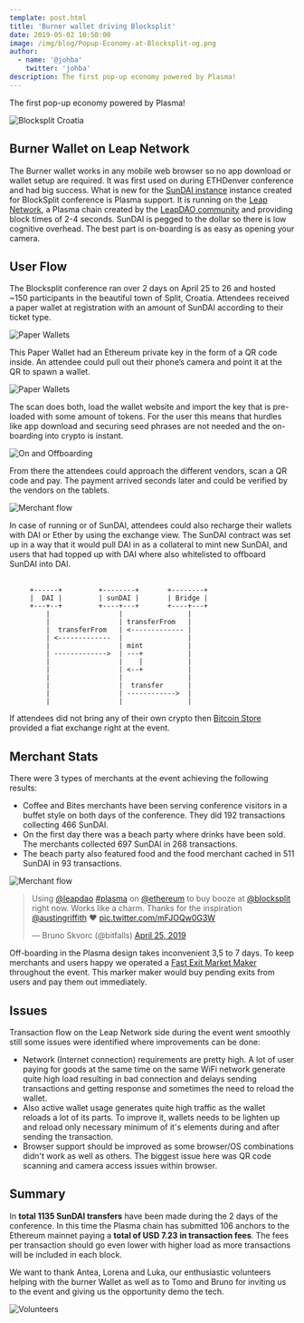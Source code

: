 ```yaml
---
template: post.html
title: 'Burner wallet driving Blocksplit'
date: 2019-05-02 10:50:00
image: /img/blog/Popup-Economy-at-Blocksplit-og.png
author:
  - name: '@johba'
    twitter: 'johba'
description: The first pop-up economy powered by Plasma!
---
```


The first pop-up economy powered by Plasma!

<img src="/img/blog/blocksplit.jpg" alt="Blocksplit Croatia">

## Burner Wallet on Leap Network
The Burner wallet works in any mobile web browser so no app download or wallet setup are required. It was first used on during ETHDenver conference and had big success. What is new for the [SunDAI instance](https://sundai.io) instance created for BlockSplit conference is Plasma support. It is running on the [Leap Network](https://mainnet.leapdao.org), a Plasma chain created by the [LeapDAO community](https://leapdao.org) and providing block times of 2-4 seconds. SunDAI is pegged to the dollar so there is low cognitive overhead. The best part is on-boarding is as easy as opening your camera.

## User Flow 

The Blocksplit conference ran over 2 days on April 25 to 26 and hosted ~150 participants in the beautiful town of Split, Croatia. Attendees received a paper wallet at registration with an amount of SunDAI according to their ticket type. 

<img src="/img/blog/bsUser1.jpg" alt="Paper Wallets">

This Paper Wallet had an Ethereum private key in the form of a QR code inside. An attendee could pull out their phone’s camera and point it at the QR to spawn a wallet.

<img src="/img/blog/bsUser3.jpg" alt="Paper Wallets">

The scan does both, load the wallet website and import the key that is pre-loaded with some amount of tokens. For the user this means that hurdles like app download and securing seed phrases are not needed and the on-boarding into crypto is instant.

<img src="/img/blog/bsUser5.jpg" alt="On and Offboarding">

From there the attendees could approach the different vendors, scan a QR code and pay. The payment arrived seconds later and could be verified by the vendors on the tablets. 

<img src="/img/blog/bsMerchant.jpg" alt=" Merchant flow">

In case of running or of SunDAI, attendees could also recharge their wallets with DAI or Ether by using the exchange view. The SunDAI contract was set up in a way that it would pull DAI in as a collateral to mint new SunDAI, and users that had topped up with DAI where also whitelisted to offboard SunDAI into DAI.
<br>
<br>

```
     +------+         +--------+       +--------+
     |  DAI |         | sunDAI |       | Bridge |
     +---+--+         +----+---+       +----+---+
         |                 |                |
         |                 | transferFrom   |
         |  transferFrom   | <------------- |
         | <-------------  |                |
         |                 | mint           |
         | ------------->  | ---+           |
         |                 |    |           |
         |                 | <--+           |
         |                 |                |
         |                 |  transfer      |
         |                 | ------------>  |
         |                 |                |
  ```

If attendees did not bring any of their own crypto then [Bitcoin Store](https://www.bitcoin-store.hr/) provided a fiat exchange right at the event. 

## Merchant Stats

There were 3 types of merchants at the event achieving the following results:

- Coffee and Bites merchants have been serving conference visitors in a buffet style on both days of the conference. They did 192 transactions collecting 466 SunDAI.
- On the first day there was a beach party where drinks have been sold. The merchants collected 697 SunDAI in 268 transactions.
- The beach party also featured food and the food merchant cached in 511 SunDAI in 93 transactions.

<img src="/img/blog/bsParty.jpg" alt=" Merchant flow">

<blockquote class="twitter-tweet"><p lang="en" dir="ltr">Using <a href="https://twitter.com/leapdao?ref_src=twsrc%5Etfw">@leapdao</a> <a href="https://twitter.com/hashtag/plasma?src=hash&amp;ref_src=twsrc%5Etfw">#plasma</a> on <a href="https://twitter.com/ethereum?ref_src=twsrc%5Etfw">@ethereum</a> to buy booze at <a href="https://twitter.com/blocksplit?ref_src=twsrc%5Etfw">@blocksplit</a> right now. Works like a charm. Thanks for the inspiration <a href="https://twitter.com/austingriffith?ref_src=twsrc%5Etfw">@austingriffith</a> ❤️ <a href="https://t.co/mFJOQw0G3W">pic.twitter.com/mFJOQw0G3W</a></p>&mdash; Bruno Skvorc (@bitfalls) <a href="https://twitter.com/bitfalls/status/1121489973193134080?ref_src=twsrc%5Etfw">April 25, 2019</a></blockquote> <script async src="https://platform.twitter.com/widgets.js" charset="utf-8"></script>

Off-boarding in the Plasma design takes inconvenient 3,5 to 7 days. To keep merchants and users happy we operated a [Fast Exit Market Maker](https://github.com/leapdao/exit-market-maker) throughout the event. This marker maker would buy pending exits from users and pay them out immediately.

## Issues

Transaction flow on the Leap Network side during the event went smoothly still some issues were identified where improvements can be done:
 - Network (Internet connection) requirements are pretty high. A lot of user paying for goods at the same time on the same WiFi network generate quite high load resulting in bad connection and delays sending transactions and getting response and sometimes the need to reload the wallet.
 - Also active wallet usage generates quite high traffic as the wallet reloads a lot of its parts. To improve it, wallets needs to be lighten up and reload only necessary minimum of it's elements during and after sending the transaction.
 - Browser support should be improved as some browser/OS combinations didn't work as well as others. The biggest issue here was QR code scanning and camera access issues within browser.

## Summary

In **total 1135 SunDAI transfers** have been made during the 2 days of the conference. In this time the Plasma chain has submitted 106 anchors to the Ethereum mainnet paying a **total of USD 7.23 in transaction fees**. The fees per transaction should go even lower with higher load as more transactions will be included in each block.


We want to thank Antea, Lorena and Luka, our enthusiastic volunteers helping with the burner Wallet as well as to Tomo and Bruno for inviting us to the event and giving us the opportunity demo the tech.

<img src="/img/blog/bsVolunteers.jpg" alt="Volunteers">
